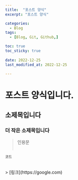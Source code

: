 ```yaml
---
title:  "포스트 양식" 
excerpt: "포스트 양식"

categories:
  - Blog
tags:
  - [Blog, Git, Github,]

toc: true
toc_sticky: true
 
date: 2022-12-25
last_modified_at: 2022-12-25

---
```



# 포스트 양식입니다.
## 소제목입니다
### 더 작은 소제목입니다
> 인용문<br><br>  
```cpp
코드
```
<br>
> [링크](https://google.com)<br><br>

